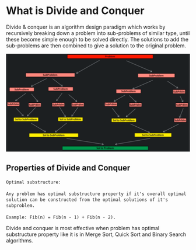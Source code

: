 # What is Divide and Conquer

Divide & conquer is an algorithm design paradigm which works by recursively breaking down a problem into sub-problems of similar type, until these become simple enough to be solved directly. The solutions to add the sub-problems are then combined to give a solution to the original problem.

![](../../images/2019-07-23-09-55-43.png)

## Properties of Divide and Conquer

    Optimal substructure:
    
    Any problem has optimal substructure property if it's overall optimal solution can be constructed from the optimal solutions of it's subproblem. 
    
    Example: Fib(n) = Fib(n - 1) + Fib(n - 2).


Divide and conquer is most effective when problem has optimal substructure property like it is in Merge Sort, Quick Sort and Binary Search algorithms.

